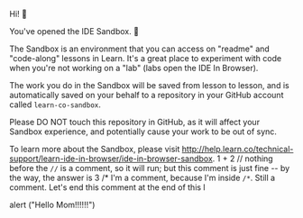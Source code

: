 Hi! 👋

You've opened the IDE Sandbox. 🎉

The Sandbox is an environment that you can access on "readme" and "code-along" lessons in Learn. It's a great place to experiment with code when you're not working on a "lab" (labs open the IDE In Browser).

The work you do in the Sandbox will be saved from lesson to lesson, and is automatically saved on your behalf to a repository in your GitHub account called `learn-co-sandbox`.

Please DO NOT touch this repository in GitHub, as it will affect your Sandbox experience, and potentially cause your work to be out of sync.

To learn more about the Sandbox, please visit http://help.learn.co/technical-support/learn-ide-in-browser/ide-in-browser-sandbox.
1 + 2 // nothing before the `//` is a comment, so it will run; but this comment is just fine -- by the way, the answer is 3
/*
 I'm a comment, because I'm inside `/*`.
 Still a comment.
 Let's end this comment at the end of this l
 
 alert ("Hello Mom!!!!!!")
 
